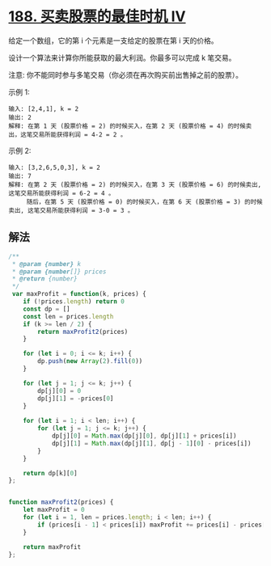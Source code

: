 # [188. 买卖股票的最佳时机 IV](https://leetcode-cn.com/problems/best-time-to-buy-and-sell-stock-iv/)
给定一个数组，它的第 i 个元素是一支给定的股票在第 i 天的价格。

设计一个算法来计算你所能获取的最大利润。你最多可以完成 k 笔交易。

注意: 你不能同时参与多笔交易（你必须在再次购买前出售掉之前的股票）。

示例 1:
```
输入: [2,4,1], k = 2
输出: 2
解释: 在第 1 天 (股票价格 = 2) 的时候买入，在第 2 天 (股票价格 = 4) 的时候卖出，这笔交易所能获得利润 = 4-2 = 2 。
```
示例 2:
```
输入: [3,2,6,5,0,3], k = 2
输出: 7
解释: 在第 2 天 (股票价格 = 2) 的时候买入，在第 3 天 (股票价格 = 6) 的时候卖出, 这笔交易所能获得利润 = 6-2 = 4 。
     随后，在第 5 天 (股票价格 = 0) 的时候买入，在第 6 天 (股票价格 = 3) 的时候卖出, 这笔交易所能获得利润 = 3-0 = 3 。
```
## 解法
```js
/**
 * @param {number} k
 * @param {number[]} prices
 * @return {number}
 */
 var maxProfit = function(k, prices) {
    if (!prices.length) return 0
    const dp = []
    const len = prices.length
    if (k >= len / 2) {
        return maxProfit2(prices)
    }

    for (let i = 0; i <= k; i++) {
        dp.push(new Array(2).fill(0))
    }

    for (let j = 1; j <= k; j++) {
        dp[j][0] = 0
        dp[j][1] = -prices[0]
    }
    
    for (let i = 1; i < len; i++) {
        for (let j = 1; j <= k; j++) {
            dp[j][0] = Math.max(dp[j][0], dp[j][1] + prices[i])
            dp[j][1] = Math.max(dp[j][1], dp[j - 1][0] - prices[i])
        }
    }

    return dp[k][0]
};


function maxProfit2(prices) {
    let maxProfit = 0
    for (let i = 1, len = prices.length; i < len; i++) {
        if (prices[i - 1] < prices[i]) maxProfit += prices[i] - prices[i - 1]
    }

    return maxProfit
};
```
